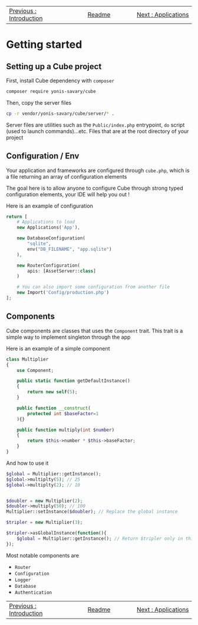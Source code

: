 <!-- menu --><table style='width:100%'><tr><td style='width: 33%'><div style="text-align: left"><a href="./101-introduction.md">Previous : Introduction</a></div></td><td style='width: 33%; text-align: center'><div style="Center"><a href="./README.md"> Readme</a></div></td><td style='width: 33%'><div style="text-align: right"><a href="./103-applications.md">Next : Applications</a></div></td></tr></table>

# Getting started

## Setting up a Cube project

First, install Cube dependency with `composer`

```sh
composer require yonis-savary/cube
```

Then, copy the server files

```sh
cp -r vendor/yonis-savary/cube/server/* .
```

Server files are utilities such as the `Public/index.php` entrypoint, `do` script (used to launch commands)...etc. Files that are at the root directory of your project

## Configuration / Env

Your application and frameworks are configured through `cube.php`, which is a file returning an array of configuration elements

The goal here is to allow anyone to configure Cube through strong typed configuration elements, your IDE will help you out !

Here is an example of configuration

```php
return [
    # Applications to load
    new Applications('App'),

    new DatabaseConfiguration(
        "sqlite",
        env("DB_FILENAME", "app.sqlite")
    ),

    new RouterConfiguration(
        apis: [AssetServer::class]
    )

    # You can also import some configuration from another file
    new Import('Config/production.php')
];
```

## Components

Cube components are classes that uses the `Component` trait. This trait
is a simple way to implement singleton through the app

Here is an example of a simple component

```php
class Multiplier
{
    use Component;

    public static function getDefaultInstance()
    {
        return new self(5);
    }

    public function __construct(
        protected int $baseFactor=1
    ){}

    public function multiply(int $number)
    {
        return $this->number * $this->baseFactor;
    }
}
```

And how to use it

```php
$global = Multiplier::getInstance();
$global->multiplty(5); // 25
$global->multiplty(2); // 10


$doubler = new Multiplier(2);
$doubler->multiply(50); // 100
Multiplier::setInstance($doubler); // Replace the global instance

$tripler = new Multiplier(3);

$tripler->asGlobalInstance(function(){
    $global = Multiplier::getInstance(); // Return $tripler only in this function
});
```

Most notable components are
- `Router`
- `Configuration`
- `Logger`
- `Database`
- `Authentication`


<!-- menu --><table style='width:100%'><tr><td style='width: 33%'><div style="text-align: left"><a href="./101-introduction.md">Previous : Introduction</a></div></td><td style='width: 33%; text-align: center'><div style="Center"><a href="./README.md"> Readme</a></div></td><td style='width: 33%'><div style="text-align: right"><a href="./103-applications.md">Next : Applications</a></div></td></tr></table>

